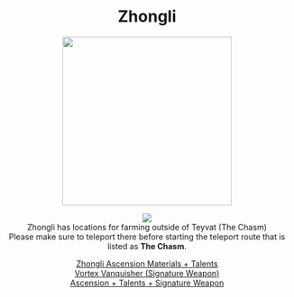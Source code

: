 <body>
  <div align="center">
    <h1> Zhongli </h1>
<img src="https://static.wikia.nocookie.net/gensin-impact/images/c/c4/Character_Zhongli_Full_Wish.png/revision/latest/scale-to-width/360?cb=20220507161902" width=300>
<p></p>
<img src="https://i.imgur.com/xIHB3vS.png"><br>
    Zhongli has locations for farming outside of Teyvat (The Chasm)<br>
    Please make sure to teleport there before starting the teleport route that is listed as <b>The Chasm</b>.<br>
<p></p>
<a href="https://github.com/lihgrandini/characterstp/blob/main/Zhongli/Zhongli.rar">Zhongli Ascension Materials + Talents</a><br>
<a href="https://github.com/lihgrandini/characterstp/blob/main/Zhongli/Vortex%20Vanquisher.rar">Vortex Vanquisher (Signature Weapon)</a><br>
<a href="https://github.com/lihgrandini/characterstp/blob/main/Zhongli/Zhongli%20Full.rar">Ascension + Talents + Signature Weapon</a>
  
  </div>
</body>

